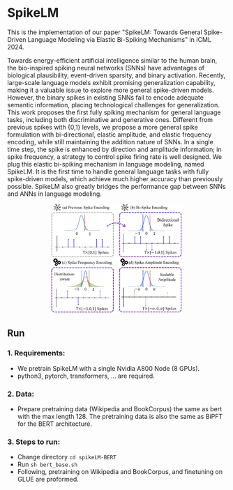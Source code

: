 # SpikeLM
This is the implementation of our paper "SpikeLM: Towards General Spike-Driven Language Modeling via Elastic Bi-Spiking Mechanisms" in ICML 2024. 

Towards energy-efficient artificial intelligence similar to the human brain, the bio-inspired spiking neural networks (SNNs) have advantages of biological plausibility, event-driven sparsity, and binary activation. Recently, large-scale language models exhibit promising generalization capability, making it a valuable issue to explore more general spike-driven models. However, the binary spikes in existing SNNs fail to encode adequate semantic information, placing technological challenges for generalization. This work proposes the first fully spiking mechanism for general language tasks, including both discriminative and generative ones. Different from previous spikes with {0,1} levels, we propose a more general spike formulation with bi-directional, elastic amplitude, and elastic frequency encoding, while still maintaining the addition nature of SNNs. In a single time step, the spike is enhanced by direction and amplitude information; in spike frequency, a strategy to control spike firing rate is well designed. We plug this elastic bi-spiking mechanism in language modeling, named SpikeLM. It is the first time to handle general language tasks with fully spike-driven models, which achieve much higher accuracy than previously possible. SpikeLM also greatly bridges the performance gap between SNNs and ANNs in language modeling.

<div align=center>
<img width=60% src="https://github.com/Xingrun-Xing/SpikeLM/blob/main/f1.pdf"/>
</div>

## Run

### 1. Requirements:
* We pretrain SpikeLM with a single Nvidia A800 Node (8 GPUs).
* python3, pytorch, transformers, ... are required.

### 2. Data:
* Prepare pretraining data (Wikipedia and BookCorpus) the same as bert with the max length 128. The pretraining data is also the same as BiPFT for the BERT architecture.

### 3. Steps to run:
* Change directory `cd spikeLM-BERT`
* Run `sh bert_base.sh`
* Following, pretraining on Wikipedia and BookCorpus, and finetuning on GLUE are proformed.
